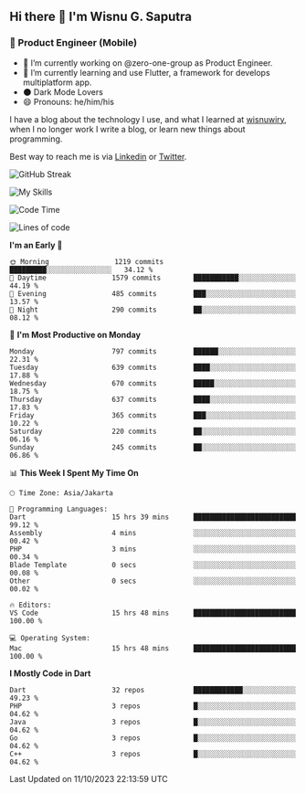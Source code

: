 ## Hi there 👋 I'm Wisnu G. Saputra

### :mobile_phone_off: Product Engineer (Mobile)

- 🔭 I’m currently working on @zero-one-group as Product Engineer.
- 🌱 I’m currently learning and use Flutter, a framework for develops multiplatform app.
- 🌑 Dark Mode Lovers
- 😄 Pronouns: he/him/his

I have a blog about the technology I use, and what I learned at [wisnuwiry](https://wisnuwiry.space/), when I no longer work I write a blog, or learn new things about programming.

Best way to reach me is via [Linkedin](https://www.linkedin.com/in/wisnu-saputra/) or [Twitter](https://twitter.com/wisnuwiry).

![GitHub Streak](https://streak-stats.demolab.com?user=wisnuwiry&theme=dark&hide_border=true)

![My Skills](https://skillicons.dev/icons?i=dart,flutter,kotlin,swift,go,js,css,neovim,git,linux&perline=5)

<!--START_SECTION:waka-->
![Code Time](http://img.shields.io/badge/Code%20Time-813%20hrs%2041%20mins-blue)

![Lines of code](https://img.shields.io/badge/From%20Hello%20World%20I%27ve%20Written-4.6%20million%20lines%20of%20code-blue)

**I'm an Early 🐤** 

```text
🌞 Morning                1219 commits        █████████░░░░░░░░░░░░░░░░   34.12 % 
🌆 Daytime                1579 commits        ███████████░░░░░░░░░░░░░░   44.19 % 
🌃 Evening                485 commits         ███░░░░░░░░░░░░░░░░░░░░░░   13.57 % 
🌙 Night                  290 commits         ██░░░░░░░░░░░░░░░░░░░░░░░   08.12 % 
```
📅 **I'm Most Productive on Monday** 

```text
Monday                   797 commits         ██████░░░░░░░░░░░░░░░░░░░   22.31 % 
Tuesday                  639 commits         ████░░░░░░░░░░░░░░░░░░░░░   17.88 % 
Wednesday                670 commits         █████░░░░░░░░░░░░░░░░░░░░   18.75 % 
Thursday                 637 commits         ████░░░░░░░░░░░░░░░░░░░░░   17.83 % 
Friday                   365 commits         ███░░░░░░░░░░░░░░░░░░░░░░   10.22 % 
Saturday                 220 commits         ██░░░░░░░░░░░░░░░░░░░░░░░   06.16 % 
Sunday                   245 commits         ██░░░░░░░░░░░░░░░░░░░░░░░   06.86 % 
```


📊 **This Week I Spent My Time On** 

```text
🕑︎ Time Zone: Asia/Jakarta

💬 Programming Languages: 
Dart                     15 hrs 39 mins      █████████████████████████   99.12 % 
Assembly                 4 mins              ░░░░░░░░░░░░░░░░░░░░░░░░░   00.42 % 
PHP                      3 mins              ░░░░░░░░░░░░░░░░░░░░░░░░░   00.34 % 
Blade Template           0 secs              ░░░░░░░░░░░░░░░░░░░░░░░░░   00.08 % 
Other                    0 secs              ░░░░░░░░░░░░░░░░░░░░░░░░░   00.02 % 

🔥 Editors: 
VS Code                  15 hrs 48 mins      █████████████████████████   100.00 % 

💻 Operating System: 
Mac                      15 hrs 48 mins      █████████████████████████   100.00 % 
```

**I Mostly Code in Dart** 

```text
Dart                     32 repos            ████████████░░░░░░░░░░░░░   49.23 % 
PHP                      3 repos             █░░░░░░░░░░░░░░░░░░░░░░░░   04.62 % 
Java                     3 repos             █░░░░░░░░░░░░░░░░░░░░░░░░   04.62 % 
Go                       3 repos             █░░░░░░░░░░░░░░░░░░░░░░░░   04.62 % 
C++                      3 repos             █░░░░░░░░░░░░░░░░░░░░░░░░   04.62 % 
```




 Last Updated on 11/10/2023 22:13:59 UTC
<!--END_SECTION:waka-->
